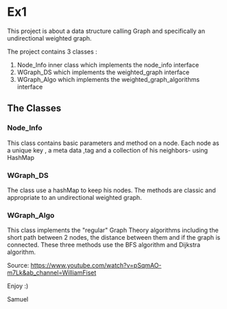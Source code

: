 # Ex1
This project is about a data structure calling Graph and specifically an undirectional weighted graph.

The project contains 3 classes :
1. Node_Info inner class which implements the node_info interface
2. WGraph_DS which implements the weighted_graph interface
3. WGraph_Algo which implements the weighted_graph_algorithms interface

## The Classes

### Node_Info
This class contains basic parameters and method on a node.
Each node as a unique key , a meta data ,tag and a collection of his neighbors- using HashMap

### WGraph_DS
The class use a hashMap to keep his nodes. The methods are classic and appropriate to
an undirectional weighted graph.

### WGraph_Algo
 This class implements  the "regular" Graph Theory algorithms including the short path between 2 nodes,
 the distance between them and if the graph is connected. These three methods use the BFS algorithm and Dijkstra algorithm.

 Source: https://www.youtube.com/watch?v=pSqmAO-m7Lk&ab_channel=WilliamFiset

Enjoy :)

Samuel
